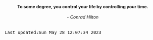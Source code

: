 
<div align="center"><b><span>To some degree, you control your life by controlling your time.</span></b><br><br><i> - Conrad Hilton</i></div>
<br><br><kbd>Last updated:Sun May 28 12:07:34 2023</kbd>